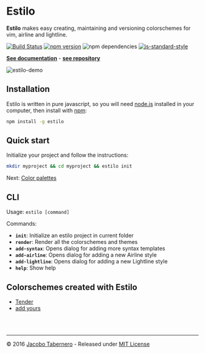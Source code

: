 Estilo
======

**Estilo** makes easy creating, maintaining and versioning colorschemes for vim, airline and lightline.


[![Build Status](https://travis-ci.org/jacoborus/estilo.svg?branch=master)](https://travis-ci.org/jacoborus/estilo) [![npm version](https://badge.fury.io/js/estilo.svg)](https://www.npmjs.com/package/estilo) ![npm dependencies](https://david-dm.org/jacoborus/estilo.svg) [![js-standard-style](https://img.shields.io/badge/code%20style-standard-brightgreen.svg)](http://standardjs.com/)

**[See documentation](http://estilo.jacoborus.codes)** - **[see repository](https://github.com/jacoborus/estilo)**


![estilo-demo](https://cloud.githubusercontent.com/assets/829859/18419822/ea729490-7863-11e6-8d04-ddb327da68cd.gif)


## Installation

Estilo is written in pure javascript, so you will need [node.js](https://nodejs.org) installed in your computer, then install with [npm](https://www.npmjs.com/package/estilo):

```sh
npm install -g estilo
```


## Quick start

Initialize your project and follow the instructions:

```sh
mkdir myproject && cd myproject && estilo init
```

Next: [Color palettes](http://estilo.jacoborus.codes/color-palettes.html)


## CLI

Usage: `estilo [command]`

Commands:

- **`init`**: Initialize an estilo project in current folder
- **`render`**: Render all the colorschemes and themes
- **`add-syntax`**: Opens dialog for adding more syntax templates
- **`add-airline`**: Opens dialog for adding a new Airline style
- **`add-lightline`**: Opens dialog for adding a new Lightline style
- **`help`**: Show help


## Colorschemes created with Estilo

- [Tender](https://github.com/jacoborus/tender.vim)
- [add yours](https://github.com/jacoborus/estilo/issues/new)


<br><br>

---

© 2016 [Jacobo Tabernero](http://jacoborus.codes) - Released under [MIT License](https://raw.github.com/jacoborus/estilo/master/LICENSE)
